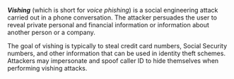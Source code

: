 **_Vishing_** (which is short for _voice phishing_) is a social engineering attack carried out in a phone conversation. The attacker persuades the user to reveal private personal and financial information or information about another person or a company.

The goal of vishing is typically to steal credit card numbers, Social Security numbers, and other information that can be used in identity theft schemes. Attackers may impersonate and spoof caller ID to hide themselves when performing vishing attacks.

